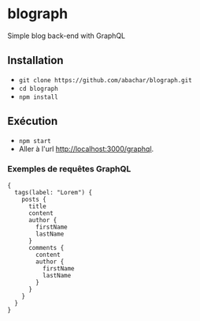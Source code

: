 # blograph

Simple blog back-end with GraphQL

## Installation

* `git clone https://github.com/abachar/blograph.git`
* `cd blograph`
* `npm install`

## Exécution

* `npm start`
* Aller à l'url [http://localhost:3000/graphql](http://localhost:3000/graphql).

### Exemples de requêtes GraphQL


```
{
  tags(label: "Lorem") {
    posts {
      title
      content
      author {
        firstName
        lastName
      }
      comments {
        content
        author {
          firstName
          lastName
        }
      }
    }
  }
}
```